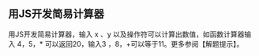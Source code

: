 <h2>用JS开发简易计算器
</h2>
用JS开发简易计算器，输入 x 、y 以及操作符可以计算出数值，如函数计算器输入 4，5，* 可以返回20，输入3 ，8，+可以等于11。更多参阅【解题提示】。
